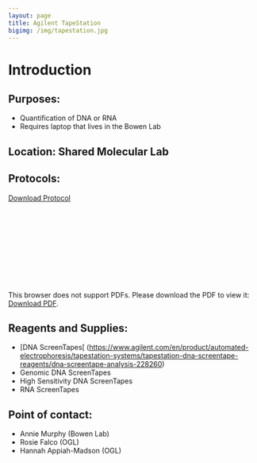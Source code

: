 ```yaml
---
layout: page
title: Agilent TapeStation
bigimg: /img/tapestation.jpg
---
```

# Introduction

## Purposes:
- Quantification of DNA or RNA
- Requires laptop that lives in the Bowen Lab

## Location: Shared Molecular Lab

## Protocols: 

[Download Protocol](https://raw.githubusercontent.com/NUMSC-CoreFacility/sharedLabSpace/gh-pages/protocols/2200TapeStation_Guide.pdf)

<object data="https://numsc-corefacility.github.io/sharedLabSpace/protocols/2200TapeStation_Guide.pdf" type="application/pdf" width="700px" height="700px">
    <embed src="https://numsc-corefacility.github.io/sharedLabSpace/protocols/2200TapeStation_Guide.pdf">
        <p>This browser does not support PDFs. Please download the PDF to view it: <a href="https://raw.githubusercontent.com/NUMSC-CoreFacility/sharedLabSpace/gh-pages/protocols/2200TapeStation_Guide.pdf">Download PDF</a>.</p>
    </object>

## Reagents and Supplies:
- [DNA ScreenTapes[ (https://www.agilent.com/en/product/automated-electrophoresis/tapestation-systems/tapestation-dna-screentape-reagents/dna-screentape-analysis-228260)
- Genomic DNA ScreenTapes
- High Sensitivity DNA ScreenTapes
- RNA ScreenTapes

## Point of contact:
- Annie Murphy (Bowen Lab)
- Rosie Falco (OGL)
- Hannah Appiah-Madson (OGL)
